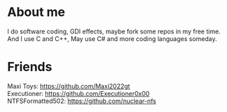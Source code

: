 # About me
I do software coding, GDI effects, maybe fork some repos in my free time.<br>
And I use C and C++, May use C# and more coding languages someday.

# Friends
Maxi Toys: https://github.com/Maxi2022gt<br>
Executioner: https://github.com/Executioner0x00<br>
NTFSFormatted502: https://github.com/nuclear-nfs
